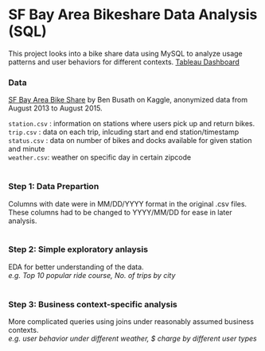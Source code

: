 # SF Bay Area Bikeshare Data Analysis (SQL)
This project looks into a bike share data using MySQL to analyze usage patterns and user behaviors for different contexts.
[Tableau Dashboard](https://public.tableau.com/views/SFBikeShare_17065621499340/Dashboard1?:language=en-US&publish=yes&:display_count=n&:origin=viz_share_link)

### Data
[SF Bay Area Bike Share](https://www.kaggle.com/datasets/benhamner/sf-bay-area-bike-share) by Ben Busath on Kaggle, anonymized data from August 2013 to August 2015.

`station.csv` : information on stations where users pick up and return bikes.  
`trip.csv` : data on each trip, inlcuding start and end station/timestamp  
`status.csv` : data on number of bikes and docks available for given station and minute  
`weather.csv`: weather on specific day in certain zipcode  
</br> 

### Step 1: Data Prepartion
Columns with date were in MM/DD/YYYY format in the original .csv files.  
These columns had to be changed to YYYY/MM/DD for ease in later analysis.  
</br> 

### Step 2: Simple exploratory anlaysis
EDA for better understanding of the data.  
_e.g. Top 10 popular ride course, No. of trips by city_  
</br> 

### Step 3: Business context-specific analysis
More complicated queries using joins under reasonably assumed business contexts.  
_e.g. user behavior under different weather, $ charge by different user types_ 


